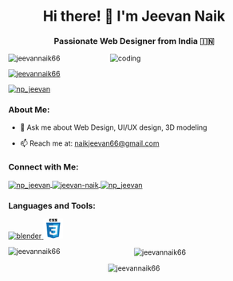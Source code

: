 
<h1 align="center">Hi there! 👋 I'm Jeevan Naik</h1>
<h3 align="center">Passionate Web Designer from India 🇮🇳</h3>
<img align="right" alt="coding" width="300" hight="200" src="https://cdn.dribbble.com/users/461802/screenshots/4753031/designergif.gif">

<p align="left">
  <img src="https://komarev.com/ghpvc/?username=jeevannaik66&label=Profile%20views&color=0e75b6&style=flat" alt="jeevannaik66" />
</p>

<p align="left">
  <a href="https://github.com/ryo-ma/github-profile-trophy"><img src="https://github-profile-trophy.vercel.app/?username=jeevannaik66" alt="jeevannaik66" /></a>
</p>

<p align="left">
  <a href="https://twitter.com/np_jeevan" target="blank">
    <img src="https://img.shields.io/twitter/follow/np_jeevan?logo=twitter&style=for-the-badge" alt="np_jeevan" />
  </a>
</p>

<h3 align="left">About Me:</h3>

- 💬 Ask me about Web Design, UI/UX design, 3D modeling

- 📫 Reach me at: naikjeevan66@gmail.com

<h3 align="left">Connect with Me:</h3>
<p align="left">
  <a href="https://twitter.com/np_jeevan" target="blank">
    <img align="center" src="https://raw.githubusercontent.com/rahuldkjain/github-profile-readme-generator/master/src/images/icons/Social/twitter.svg" alt="np_jeevan" height="30" width="40" />
  </a>
  <a href="https://linkedin.com/in/jeevan-naik" target="blank">
    <img align="center" src="https://raw.githubusercontent.com/rahuldkjain/github-profile-readme-generator/master/src/images/icons/Social/linked-in-alt.svg" alt="jeevan-naik" height="30" width="40" />
  </a>
  <a href="https://instagram.com/np_jeevan" target="blank">
    <img align="center" src="https://raw.githubusercontent.com/rahuldkjain/github-profile-readme-generator/master/src/images/icons/Social/instagram.svg" alt="np_jeevan" height="30" width="40" />
  </a>
</p>

<h3 align="left">Languages and Tools:</h3>
<p align="left">
  <a href="https://www.blender.org/" target="_blank" rel="noreferrer">
    <img src="https://download.blender.org/branding/community/blender_community_badge_white.svg" alt="blender" width="40" height="40"/>
  </a>
  <a href="https://www.w3schools.com/css/" target="_blank" rel="noreferrer">
    <img src="https://raw.githubusercontent.com/devicons/devicon/master/icons/css3/css3-original-wordmark.svg" alt="css3" width="40" height="40"/>
  </a>
  <!-- Add other tools and languages here -->
</p>

<p align="center">
  <img align="left" src="https://github-readme-stats.vercel.app/api/top-langs?username=jeevannaik66&show_icons=true&locale=en&layout=compact" alt="jeevannaik66" />
</p>

<p align="center">
  <img align="center" src="https://github-readme-stats.vercel.app/api?username=jeevannaik66&show_icons=true&locale=en" alt="jeevannaik66" />
</p>

<p align="center">
  <img align="center" src="https://github-readme-streak-stats.herokuapp.com/?user=jeevannaik66&" alt="jeevannaik66" />
</p>
